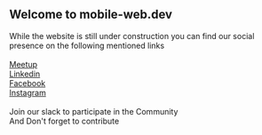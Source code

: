 ## Welcome to mobile-web.dev 

While the website is still under construction you can find our social presence on the following mentioned links 
<br><br>
[Meetup ]( https://www.meetup.com/mobile-web-delhi/)<br>
[Linkedin]( https://www.linkedin.com/company/mobile-web-dev-delhi-ncr/)<br>
[Facebook]( https://www.facebook.com/pg/MobWeb.dev/)<br>
[Instagram](https://www.instagram.com/mobile_web.dev/)<br>
<br>
Join our slack to participate in the Community
<br>
And Don't forget to contribute<br>
